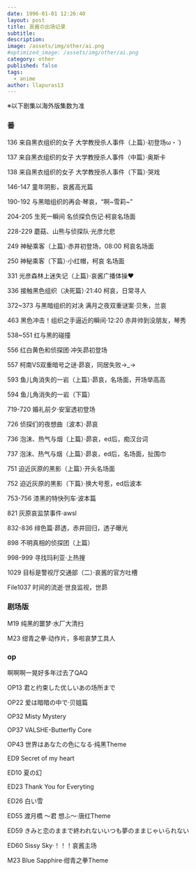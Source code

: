 ```yaml
---
date: 1996-01-01 12:26:40
layout: post
title: 哀酱の出场记录
subtitle: 
description: 
image: /assets/img/other/ai.png
#optimized_image: /assets/img/other/ai.png
category: other
published: false
tags:
  - anime
author: llapuras13
---
```


※以下剧集以海外版集数为准

### 番

136 来自黑衣组织的女子 大学教授杀人事件（上篇）·初登场ω・´)

137 来自黑衣组织的女子 大学教授杀人事件（中篇）·奥斯卡

138 来自黑衣组织的女子 大学教授杀人事件（下篇）·哭戏

146-147 童年阴影，哀酱高光篇

190-192 与黑暗组织的再会·琴哀，“啊~雪莉~”

204-205 生死一瞬间 名侦探负伤记·柯哀名场面

228-229 蘑菇、山熊与侦探队·光彦允悲

249 神秘乘客（上篇）·赤井初登场，08:00 柯哀名场面

250 神秘乘客（下篇）·小红帽，柯哀 名场面

331 光彦森林上迷失记（上篇）·哀酱广播体操❤

336 接触黑色组织（决死篇）·21:40 柯哀，日常寻人

372~373 与黑暗组织的对决 满月之夜双重谜案·贝朱，兰哀

463 黑色冲击！组织之手逼近的瞬间·12:20 赤井帅到没朋友，琴秀

538~551 红与黑的碰撞

556 红白黄色和侦探团·冲矢昴初登场

557 柯南VS双重暗号之谜·昴哀，同居失败→_→

593 鱼儿角消失的一岩（上篇）·昴哀，名场面，开场举高高

594 鱼儿角消失的一岩（下篇）

719-720 婚礼前夕·安室透初登场

726 侦探们的夜想曲（波本）·昴哀

736 泡沫、热气与烟（上篇）·昴哀，ed后，痴汉台词

737 泡沫、热气与烟（上篇）·昴哀，ed后，名场面，扯围巾

751 迫近灰原的黑影（上篇）·开头名场面

752 迫近灰原的黑影（下篇）·换大号惹，ed后波本

753-756 漆黑的特快列车·波本篇

821 灰原哀监禁事件·awsl

832-836 绯色篇·昴透，赤井回归，透子曝光

898 不明真相的侦探团（上篇）

998-999 寻找玛利亚·上热搜

1029 目标是警视厅交通部（二）·哀酱的官方吐槽

File1037 时间的流逝·世良监视，世昴

### 剧场版

M19 纯黑的噩梦·水厂大清扫

M23 绀青之拳·动作片，多啦哀梦工具人

### op

啊啊啊一晃好多年过去了QAQ

OP13 君と约束した优しいあの场所まで

OP22 爱は暗暗の中で·贝姐篇

OP32 Misty Mystery

OP37 VALSHE-Butterfly Core

OP43 世界はあなたの色になる·纯黑Theme

ED9 Secret of my heart

ED10 夏の幻

ED23 Thank You for Everyting

ED26 白い雪

ED55 渡月橋 〜君 想ふ〜·唐红Theme

ED59 きみと恋のままで終われないいつも夢のままじゃいられない

ED60 Sissy Sky·！！！哀酱主场

M23 Blue Sapphire·绀青之拳Theme


